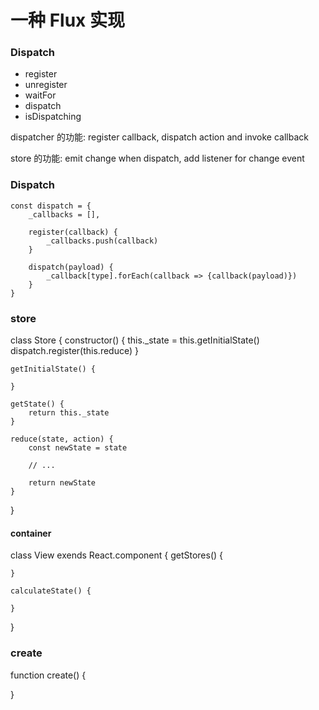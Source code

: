 # 一种 Flux 实现

### Dispatch
- register
- unregister
- waitFor
- dispatch
- isDispatching



dispatcher 的功能: register callback, dispatch action and invoke callback

store 的功能: emit change when dispatch, add listener for change event



### Dispatch

```
const dispatch = {
    _callbacks = [],

    register(callback) {
        _callbacks.push(callback)
    }

    dispatch(payload) {
        _callback[type].forEach(callback => {callback(payload)})
    }
}
```

### store

class Store {
    constructor() {
        this._state = this.getInitialState()
        dispatch.register(this.reduce)
    }

    getInitialState() {

    }

    getState() {
        return this._state
    }

    reduce(state, action) {
        const newState = state

        // ...

        return newState
    }
}

#### container
class View exends React.component {
    getStores() {

    }

    calculateState() {

    }

}

### create
function create() {

}